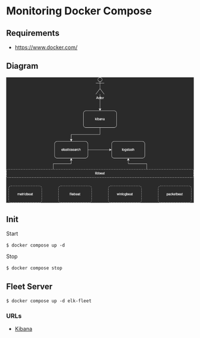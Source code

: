 # Monitoring Docker Compose

## Requirements

 - https://www.docker.com/

## Diagram

![Diagram](docu/elk-diagram.drawio.png)

## Init

Start

```
$ docker compose up -d
```

Stop

```
$ docker compose stop
```

## Fleet Server

```
$ docker compose up -d elk-fleet
```

### URLs
* [Kibana](http://localhost:5601)